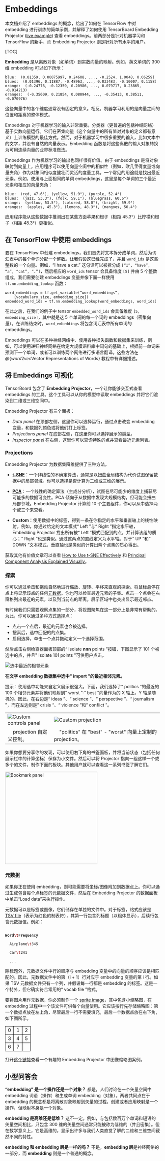 # Embeddings

本文档介绍了 embeddings 的概念，给出了如何在 TensorFlow 中对 embedding 进行训练的简单示例，并解释了如何使用 TensorBoard Embedding Projector ([live example](http://projector.tensorflow.org)) 查看 embeddings。前两部分是针对机器学习和 TensorFlow 的新手，而 Embedding Projector 则是针对所有水平的用户。

[TOC]

**Embedding** 是从离散对象（如单词）到实数向量的映射。例如，英文单词的 300 维 embedding 可以如下所示：

```
blue:  (0.01359, 0.00075997, 0.24608, ..., -0.2524, 1.0048, 0.06259)
blues:  (0.01396, 0.11887, -0.48963, ..., 0.033483, -0.10007, 0.1158)
orange:  (-0.24776, -0.12359, 0.20986, ..., 0.079717, 0.23865, -0.014213)
oranges:  (-0.35609, 0.21854, 0.080944, ..., -0.35413, 0.38511, -0.070976)
```

这些向量中的各个维度通常没有固定的意义。相反，机器学习利用的是向量之间的位置和距离的整体模式。

Embeddings 对于机器学习的输入非常重要。分类器（更普遍的包括神经网络）基于实数向量运行。它们在密集向量（这个向量中的所有值对对象的定义都有意义）上训练模型的最佳方式。然而，对于机器学习中很多重要的输入，比如文本中的文字，并没有自然的向量表示。Embedding 函数是将这些离散的输入对象转换为可用连续向量的业界标准做法。

Embeddings 作为机器学习的输出也同样很有价值。由于 embeddings 是将对象映射到向量上，应用程序可以使用向量空间中的相似性（例如，欧几里得度量或向量夹角）作为对象间相似度健壮而灵活的度量工具。一个常见的用途就是找出最近元素。例如，使用与上面相同的单词 embeddings，这里是每个单词的三个最近元素和相应的向量夹角：

```
blue:  (red, 47.6°), (yellow, 51.9°), (purple, 52.4°)
blues:  (jazz, 53.3°), (folk, 59.1°), (bluegrass, 60.6°)
orange:  (yellow, 53.5°), (colored, 58.0°), (bright, 59.9°)
oranges:  (apples, 45.3°), (lemons, 48.3°), (mangoes, 50.4°)
```

应用程序能从这些数据中推测出在某些方面苹果和橙子（相距 45.3°）比柠檬和橙子（相距 48.3°）更相似。

## 在 TensorFlow 中使用 embeddings

要在 TensorFlow 中创建 embeddings，我们首先将文本拆分成单词，然后为词汇表中的每个单词分配一个整数。让我假设这已经完成了，并且 `word_ids` 是这些整数的一个向量。例如，“I have a cat.” 这句话可以被拆分成 `[“I”, “have”, “a”, “cat”, “.”]`，然后相应的 `word_ids` tensor 会具备维度 `[5]` 并由 5 个整数组成，我们需要创建 embeddings 变量并像下面一样使用 `tf.nn.embedding_lookup` 函数：

```
word_embeddings = tf.get_variable(“word_embeddings”,
    [vocabulary_size, embedding_size])
embedded_word_ids = tf.nn.embedding_lookup(word_embeddings, word_ids)
```

在此之后，在我们的例子中 tensor `embedded_word_ids` 会具备维度 `[5, embedding_size]`，其中就是这 5 个单词的每一个词的 embeddings（密集向量）。在训练结束时，`word_embeddings` 将包含词汇表中所有单词的 embeddings。

Embeddings 可以在多种神经网络中、使用各种损失函数和数据集来训练，例如，可以使用递归神经网络在给定大规模语料库中词句的基础上，根据前一单词来预测下一个单词，或者可以训练两个网络进行多语言翻译。这些方法在 @{$word2vec$Vector Representations of Words} 教程中有详细描述。

## 将 Embeddings 可视化

TensorBoard 包含了 **Embedding Projector**，一个让你能够交互式查看 embeddings 的工具。这个工具可以从你的模型中读取 embeddings 并将它们渲染到二维或三维空间中。

Embedding Projector 有三个面板：

- *Data panel* 在顶部左侧，这里你可以选择运行，通过点击改变 embedding 变量，和数据列颜色或将他们打上标签。
- *Projections panel* 在底部左侧，在这里你可以选择展示的类型。
- *Inspector panel* 在右侧，这里你可以查询特殊的点并查看最近元素列表。

### Projections
Embedding Projector 为数据集降维提供了三种方法。

- **[t-SNE](https://en.wikipedia.org/wiki/T-distributed_stochastic_neighbor_embedding)**：一个非线性的不确定算法，通常是以扭曲全局结构为代价试图保留数据中的局部邻域。你可以选择是否计算为二维或三维的展示。

- **[PCA](https://en.wikipedia.org/wiki/Principal_component_analysis)**：一个线性的确定算法（主成分分析），试图在尽可能少的维度上捕获尽可能多的数据可变性。PCA 倾向于从数据中发现大规模结构，但可能会扭曲局部邻域。Embedding Projector 计算前 10 个主要组件，你可以从中选择两个或三个来查看。

- **Custom**：使用数据中的标签，得到一条在你指定的水平和垂直轴上的线性映射。例如，你通过给定的文本模式“ Left ”与“ Right ”指定水平轴，Embedding Projector 找出所有被“ Left ”模式匹配到的点，并计算该组的质心；“ Right ”也是类似。通过这两点的直线定义为水平轴。对于“ UP ”和“ DOWN ”文本模式，垂直轴也是类似的计算出两个点集的质心得出。

获取其他有价值文章可以查看 [How to Use t-SNE Effectively](https://distill.pub/2016/misread-tsne/) 和 [Principal Component Analysis Explained Visually](http://setosa.io/ev/principal-component-analysis/)。

### 探索

你可以通过单击和拖动自然地进行缩放、旋转、平移来直观的探索。将鼠标悬停在点上将显示该点的任何[元数据](#元数据)。你也可以检查最近元素的子集。点击一个点会在右窗格列出最近的元素，以及到当前点的距离。展示区域中也突出显示最近邻点。

有时候我们只需要观察点集的一部分，将视图聚焦在这一部分上是非常有帮助的。为此，你可以通过多种方式选择点：

- 点击一个点后，最近的元素也会被选择。
- 搜索后，选中匹配的的点集。
- 启用选择，单击一个点并拖动定义一个选择范围。

然后点击右侧检查器面板顶部的“ Isolate **nnn** points ”按钮，下图显示了 101 个被选中的点，并且" Isolate 101 points "可供用户点击。

![选中最近的相邻元素](https://www.tensorflow.org/images/embedding-nearest-points.png "Selection of nearest neighbors")

**在文字 embedding 数据集中选中" import "的最近相邻元素。**

提示：使用选中功能来自定义展示很强大。下面，我们选择了“ politics ”的最近的 100 个相邻元素并将他们映射到“ worst ”-“ best ”向量作为的 X 轴上。Y 轴是随机的。因此，在右边是“ ideas ”、“ science ”、“ perspective ”、“ journalism ”，而在左边则是” crisis “、“ violence ”和“ conflict ”。

<table width="100%;">
  <tr>
    <td style="width: 30%;">
      <img src="https://www.tensorflow.org/images/embedding-custom-controls.png" alt="Custom controls panel" title="Custom controls panel" />
    </td>
    <td style="width: 70%;">
      <img src="https://www.tensorflow.org/images/embedding-custom-projection.png" alt="Custom projection" title="Custom projection" />
    </td>
  </tr>
  <tr>
    <td style="width: 30%;">
      projection 自定义控制。
    </td>
    <td style="width: 70%;">
      "politics" 在 "best" - "worst" 向量上定制的 projection。
    </td>
  </tr>
</table>

如果你想要分享你的发现，可以使用右下角的书签面板，并将当前状态（包括任何展示栏中的计算坐标）保存为小文件。然后可以将  Projector 指向一组这样一个或多个的文件，制作下面的板块。其他用户就可以查看这一系列书签了解它们。

<img src="https://www.tensorflow.org/images/embedding-bookmark.png" alt="Bookmark panel" style="width:300px;">

### 元数据

如果你正在使用 embedding，则可能需要将坐标/图像附加到数据点上。你可以通过生成包含每个点标签的元数据文件，然后在 Embedding Projector 的数据面板中单击“Load data”来执行操作。

元数据可以是标签或图像，它们储存在单独的文件中。对于标签，格式应该是 [TSV file](https://en.wikipedia.org/wiki/Tab-separated_values)（表示为红色的制表符），其第一行包含列标题（以粗体显示），后续行包含元数据值。例如：

<code>
<b>Word<span style="color:#800;">\t</span>Frequency</b><br/>
  Airplane<span style="color:#800;">\t</span>345<br/>
  Car<span style="color:#800;">\t</span>241<br/>
  ...
</code>

 除标题外，元数据文件中行的顺序与 embedding 变量中的向量的顺序应该是相匹配的。因此，元数据文件中的第（i + 1）行对应于 embedding 变量的第 i 行。如果 TSV 元数据文件只有一个列，并假设每一行都是 embedding 的标签。这是一个特外，但它确实符合常用的“ vocab file ”格式。

要将图片用作元数据，你必须制作一个 [sprite image](https://www.google.com/webhp#q=what+is+a+sprite+image)，其中包含小缩略图，在 embedding 过程中一个该文件可供每个向量使用。它应该按行先存储缩略图：第一个数据点放在左上角，尽管最后一行不需要填充，最后一个数据点放在右下角，如下图所示。

<table style="border: none;">
<tr style="background-color: transparent;">
  <td style="border: 1px solid black">0</td>
  <td style="border: 1px solid black">1</td>
  <td style="border: 1px solid black">2</td>
</tr>
<tr style="background-color: transparent;">
  <td style="border: 1px solid black">3</td>
  <td style="border: 1px solid black">4</td>
  <td style="border: 1px solid black">5</td>
</tr>
<tr style="background-color: transparent;">
  <td style="border: 1px solid black">6</td>
  <td style="border: 1px solid black">7</td>
  <td style="border: 1px solid black"></td>
</tr>
</table>

打开[这个链接]("https://www.tensorflow.org/images/embedding-mnist.mp4" )查看一个有趣的 Embedding Projector 中图像缩略图案例。

## 小型问答会

**“embedding” 是一个操作还是一个对象？**
都是，人们讨论在一个矢量空间中 embedding 词语（操作）和生成单词 embedding（对象）。两者共同点在于 embedding 的概念都是将离散对象映射到矢量的过程。创建或者应用映射是一个操作，但映射本身是一个对象。

**embedding 是高维还是低维？**
这不一定。例如，与包括数百万个单词和短语的矢量空间相比，只包含 300 维的矢量空间通常只能被称为低维的（并且密集）。但在数学意义上，它是高维的，显示出许多与我们人类直觉了解的二维和三维空间截然不同的特性。

**embedding 和 embedding 层是一样的吗？**
不是，**embedding 层**是神经网络的一部分，而 **embedding** 则是一个普通的概念。
